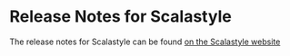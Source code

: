 Release Notes for Scalastyle
============================

The release notes for Scalastyle can be found [on the Scalastyle website](http://www.scalastyle.org/release-notes.html)
